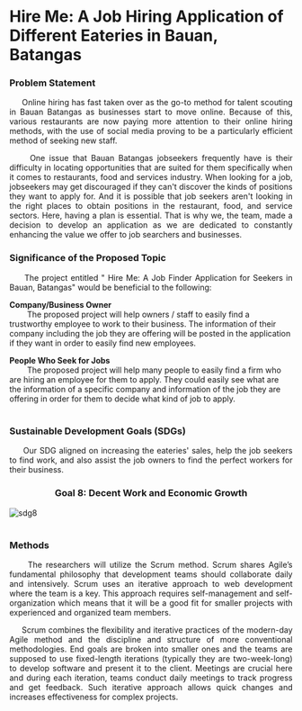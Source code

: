# Hire Me: A Job Hiring Application of Different Eateries in Bauan, Batangas

<h3> Problem Statement </h3>
<p align=justify>&nbsp;&nbsp;&nbsp;&nbsp; Online hiring has fast taken over as the go-to method for talent scouting in Bauan Batangas as businesses start to move online. Because of this, various restaurants are now paying more attention to their online hiring methods, with the use of social media proving to be a particularly efficient method of seeking new staff.

<p align=justify>&nbsp;&nbsp;&nbsp;&nbsp; One issue that Bauan Batangas jobseekers frequently have is their difficulty in locating opportunities that are suited for them specifically when it comes to restaurants, food and services industry. When looking for a job, jobseekers may get discouraged if they can't discover the kinds of positions they want to apply for. And it is possible that job seekers aren't looking in the right places to obtain positions in the restaurant, food, and service sectors. Here, having a plan is essential. That is why we, the team, made a decision to develop an application as we are dedicated to constantly enhancing the value we offer to job searchers and businesses. 


<h3> Significance of the Proposed Topic </h3>

<p align=justify>&nbsp;&nbsp;&nbsp;&nbsp; The project entitled " Hire Me: A Job Finder Application for Seekers in Bauan, Batangas" would be beneficial to the following: <br>

<b> Company/Business Owner </b><br>
&nbsp; &nbsp; &nbsp; &nbsp;  The proposed project will help owners / staff to easily find a trustworthy employee to work to their business. The information of their company including the job they are offering will be posted in the application if they want in order to easily find new employees. <br> 

<b>People Who Seek for Jobs</b><br>
&nbsp; &nbsp; &nbsp; &nbsp;  The proposed project will help many people to easily find a firm who are hiring an employee for them to apply. They could easily see what are the information of a specific company and information of the job they are offering in order for them to decide what kind of job to apply. <br>

<h1 align="center"> 

<h3> Sustainable Development Goals (SDGs) </h3>
<p align=justify>&nbsp;&nbsp;&nbsp;&nbsp; Our SDG aligned on increasing the eateries' sales, help the job seekers to find work, and also assist the job owners to find the perfect workers for their business. 

 <h3 align=center><b> Goal 8: Decent Work and Economic Growth </b></h3>
 
 ![sdg8](https://user-images.githubusercontent.com/102911931/179253392-33b6bab7-8704-4a3f-abda-dd016170f5f7.png)

 
 <h1 align="center"> 
  
  
  
<h3> Methods </h3>
<p align=justify>&nbsp;&nbsp;&nbsp;&nbsp; The researchers will utilize the Scrum method. Scrum shares Agile’s fundamental philosophy that development teams should collaborate daily and intensively. Scrum uses an iterative approach to web development where the team is a key. This approach requires self-management and self-organization which means that it will be a good fit for smaller projects with experienced and organized team members.
<p align=justify>&nbsp;&nbsp;&nbsp;&nbsp; Scrum combines the flexibility and iterative practices of the modern-day Agile method and the discipline and structure of more conventional methodologies. End goals are broken into smaller ones and the teams are supposed to use fixed-length iterations (typically they are two-week-long) to develop software and present it to the client. Meetings are crucial here and during each iteration, teams conduct daily meetings to track progress and get feedback. Such iterative approach allows quick changes and increases effectiveness for complex projects.

